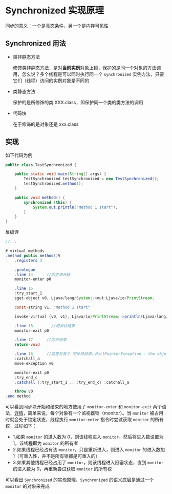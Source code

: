 # Synchronized 实现原理

同步的意义：一个是竞态条件，另一个是内存可见性

## Synchronized 用法

- 类非静态方法

  修饰类非静态方法，是对**当前实例**对象上锁，保护的是同一个对象的方法调用，怎么说？多个线程是可以同时执行同一个 `synchronized` 实例方法，只要它们（线程）访问的实例对象是不同的

- 类静态方法

  保护的是所修饰的类 XXX.class，即保护同一个类的类方法的调用

- 代码块

  在于修饰的是对象还是 xxx.class

## 实现

如下代码为例

```java
public class TestSynchronized {

    public static void main(String[] args) {
        TestSynchronized testSynchronized = new TestSynchronized();
        testSynchronized.method();
    }

    public void method() {
        synchronized (this) {
            System.out.println("Method 1 start");
        }
    }
}
```

反编译

```java
//...

# virtual methods
.method public method()V
    .registers 3

    .prologue
    .line 14      //同步块开始
    monitor-enter p0

    .line 15
    :try_start_1
    sget-object v0, Ljava/lang/System;->out:Ljava/io/PrintStream;

    const-string v1, "Method 1 start"

    invoke-virtual {v0, v1}, Ljava/io/PrintStream;->println(Ljava/lang/String;)V  //System.out.println("Method 1 start");

    .line 16        //同步块结束
    monitor-exit p0

    .line 17      //方法结束
    return-void

    .line 16      //这里又有个 同步块结束，NullPointerException - the object reference on the stack is null.
    :catchall_a
    move-exception v0

    monitor-exit p0
    :try_end_c
    .catchall {:try_start_1 .. :try_end_c} :catchall_a

    throw v0
.end method
```

可以看到同步块开始和结束的地方使用了 `monitor-enter` 和 `monitor-exit` 两个语法，[详情](https://cs.au.dk/~mis/dOvs/jvmspec/ref--44.html)，简单来说，每个对象有一个监视器锁（monitor）。当 `monitor` 被占用时就会处于锁定状态，线程执行 `monitor-enter` 指令时尝试获取 `monitor` 的所有权，过程如下：

- 1.如果 `monitor` 的进入数为 0，则该线程进入 `monitor`，然后将进入数设置为 1，该线程即为 `monitor` 的所有者
- 2.如果线程已经占有该 `monitor`，只是重新进入，则进入 `monitor` 的进入数加1（可重入性，并不是所有锁都是可重入的）
- 3.如果其他线程已经占用了 `monitor`，则该线程进入阻塞状态，直到 `monitor` 的进入数为 0，再重新尝试获取 `monitor` 的所有权

可以看出 `Synchronized` 的实现原理，`Synchronized` 的语义底层是通过一个 `monitor` 的对象来完成
